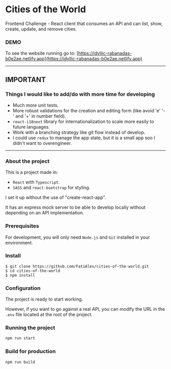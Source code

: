 # Cities of the World

Frontend Challenge - React client that consumes an API and can list, show, create, update, and remove cities.

### DEMO

To see the website running go to: [https://idyllic-rabanadas-b0e2ae.netlify.app](https://idyllic-rabanadas-b0e2ae.netlify.app)

***

## IMPORTANT
### Things I would like to add/do with more time for developing

- Much more unit tests.
- More robust validations for the creation and editing form (like avoid 'e' '-' and '+' in number field).
- `react-i18next` library for internationalization to scale more easily to future languages.
- Work with a branching strategy like git flow instead of develop.
- I could use `redux` to manage the app state, but it is a small app soo I didn't want to overengineer.
***

### About the project
This is a project made in: 

- `React` with `Typescript`.
- `SASS` and `react-bootstrap` for styling.

I set it up without the use of "create-react-app".

It has an express mock server to be able to develop locally without depending on an API implementation.

### Prerequisites

For development, you will only need `Node.js` and `Git` installed in your environment.

### Install

    $ git clone https://github.com/FatiAlex/cities-of-the-world.git
    $ cd cities-of-the-world
    $ npm install

### Configuration

The project is ready to start working.

However, if you want to go against a real API, you can modify the URL in the `.env` file located at the root of the project.

### Running the project

```bash
npm run start
``` 

### Build for production

```bash
npm run build
```

